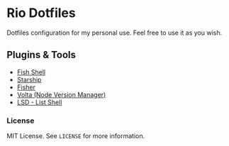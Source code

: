 # Rio Dotfiles
Dotfiles configuration for my personal use. Feel free to use it as you wish.

## Plugins & Tools
- [Fish Shell](https://fishshell.com/)
- [Starship](https://starship.rs/)
- [Fisher](https://github.com/jorgebucaran/fisher)
- [Volta (Node Version Manager)](https://volta.sh/)
- [LSD - List Shell](https://github.com/lsd-rs/lsd)

### License
MIT License. See `LICENSE` for more information.
